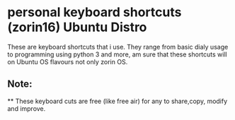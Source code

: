 # personal keyboard shortcuts (zorin16) Ubuntu Distro

These are keyboard shortcuts that i use. They range from basic dialy usage to programming using python 3 and more, am sure that these shortcuts will on Ubuntu OS flavours not only zorin OS.

## Note:

** These keyboard cuts are free (like free air) for any to share,copy, modify and improve.
